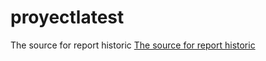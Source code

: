 # proyectlatest

The source for report historic
[The source for report historic](https://jpazbuild.github.io/proyectlatest/)